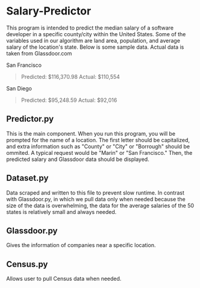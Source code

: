 # Salary-Predictor

This program is intended to predict the median salary of a software developer in a specific county/city within the United States. Some of the variables used in our algorithm are land area, population, and average salary of the location's state. Below is some sample data. Actual data is taken from Glassdoor.com

San Francisco
> Predicted: $116,370.98
> Actual: $110,554

San Diego
> Predicted: $95,248.59
> Actual: $92,016

Predictor.py
------------
This is the main component. When you run this program, you will be prompted for the name of a location. The first letter should be capitalized, and extra information such as "County" or "City" or "Borrough" should be ommited. A typical request would be "Marin" or "San Francisco." Then, the predicted salary and Glassdoor data should be displayed.

Dataset.py
-----------
Data scraped and written to this file to prevent slow runtime. In contrast with Glassdoor.py, in which we pull data only when needed because the size of the data is overwhelming, the data for the average salaries of the 50 states is relatively small and always needed.

Glassdoor.py
-----------
Gives the information of companies near a specific location.

Census.py
-----------
Allows user to pull Census data when needed.
